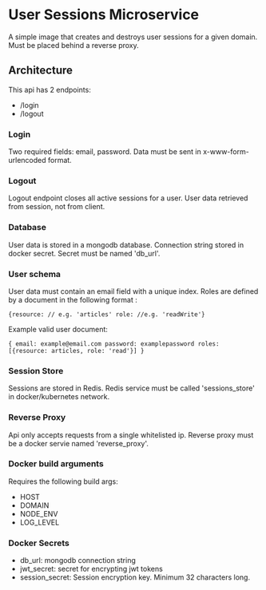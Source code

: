 # User Sessions Microservice

A simple image that creates and destroys user sessions for a given domain.
Must be placed behind a reverse proxy.

## Architecture

This api has 2 endpoints:

- /login
- /logout

### Login

Two required fields: email, password.
Data must be sent in x-www-form-urlencoded format.

### Logout

Logout endpoint closes all active sessions for a user. User data retrieved
from session, not from client.

### Database

User data is stored in a mongodb database. Connection string stored in docker secret.
Secret must be named 'db_url'.

### User schema

User data must contain an email field with a unique index. Roles are defined by
a document in the following format :

`{resource: // e.g. 'articles' role: //e.g. 'readWrite'}`

Example valid user document:

`{ email: example@email.com password: examplepassword roles: [{resource: articles, role: 'read'}] }`

### Session Store

Sessions are stored in Redis. Redis service must be called 'sessions_store' in docker/kubernetes network.

### Reverse Proxy

Api only accepts requests from a single whitelisted ip.
Reverse proxy must be a docker servie named 'reverse_proxy'.

### Docker build arguments

Requires the following build args:

- HOST
- DOMAIN
- NODE_ENV
- LOG_LEVEL

### Docker Secrets

- db_url: mongodb connection string
- jwt_secret: secret for encrypting jwt tokens
- session_secret: Session encryption key. Minimum 32 characters long.
